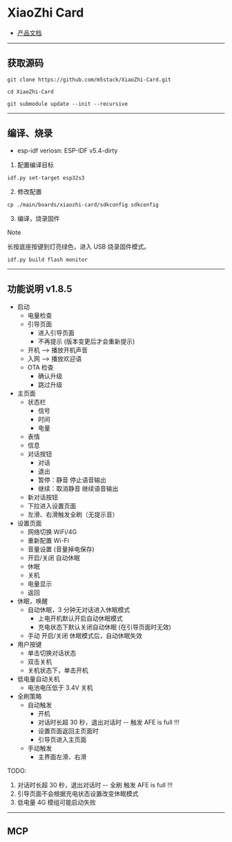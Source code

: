 # XiaoZhi Card

* [产品文档](https://docs.m5stack.com/zh_CN/core/Xiaozhi_Card_Kit)

-----------------------------------
## 获取源码

```shell
git clone https://github.com/m5stack/XiaoZhi-Card.git 

cd XiaoZhi-Card

git submodule update --init --recursive 
```

-----------------------------------
## 编译、烧录

* esp-idf veriosn: ESP-IDF v5.4-dirty
 
1. 配置编译目标  

```shell
idf.py set-target esp32s3
```

2. 修改配置

```shell
cp ./main/boards/xiaozhi-card/sdkconfig sdkconfig 
```
 
3. 编译，烧录固件 

> [!NOTE]
> 长按底座按键到灯亮绿色，进入 USB 烧录固件模式。

```shell
idf.py build flash monitor
```


------------------------------------
## 功能说明 v1.8.5 


* 启动
    * 电量检查 
    * 引导页面 
        * 进入引导页面
        * 不再提示 (版本变更后才会重新提示)
    * 开机 --> 播放开机声音 
    * 入网 --> 播放欢迎语
    * OTA 检查
        * 确认升级
        * 跳过升级 
* 主页面
    * 状态栏
        * 信号
        * 时间
        * 电量
    * 表情
    * 信息
    * 对话按钮  
        * 对话
        * 退出
        * 暂停：静音 停止语音输出
        * 继续：取消静音 继续语音输出
    * 新对话按钮
    * 下拉进入设置页面 
    * 左滑、右滑触发全刷（无提示音） 
* 设置页面
    * 网络切换 WiFi/4G
    * 重新配置 Wi-Fi  
    * 音量设置 (音量掉电保存)
    * 开启/关闭 自动休眠
    * 休眠
    * 关机
    * 电量显示 
    * 返回
* 休眠，唤醒
    * 自动休眠，3 分钟无对话进入休眠模式 
        * 上电开机默认开启自动休眠模式
        * 充电状态下默认关闭自动休眠 (在引导页面时无效)
    * 手动 开启/关闭 休眠模式后，自动休眠失效  
* 用户按键 
    * 单击切换对话状态 
    * 双击关机 
    * 关机状态下，单击开机 
* 低电量自动关机 
    * 电池电压低于 3.4V 关机 
* 全刷策略
    * 自动触发
        * 开机
        * 对话时长超 30 秒，退出对话时 -- 触发 AFE is full !!!
        * 设置页面返回主页面时 
        * 引导页进入主页面 
    * 手动触发
        * 主界面左滑、右滑
 
TODO:

1. 对话时长超 30 秒，退出对话时 -- 全刷 触发 AFE is full !!!
2. 引导页面不会根据充电状态设置改变休眠模式 
3. 低电量 4G 模组可能启动失败

-----------------------------------
## MCP 

